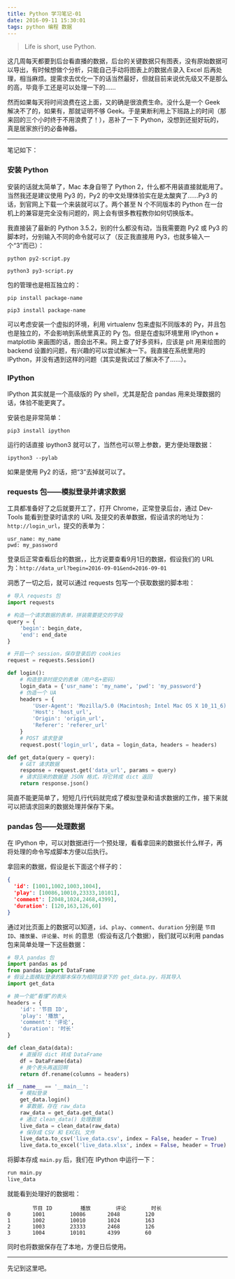 ```yaml
---
title: Python 学习笔记-01
date: 2016-09-11 15:30:01
tags: python 编程 数据
---
```


>Life is short, use Python.

这几周每天都要到后台看直播的数据，后台的关键数据只有图表，没有原始数据可以导出，有时候想做个分析，只能自己手动将图表上的数据点录入 Excel 后再处理，相当麻烦。提需求去优化一下的话当然最好，但就目前来说优先级又不是那么的高，毕竟手工还是可以处理一下的……

然而如果每天将时间浪费在这上面，又的确是很浪费生命。没什么是一个 Geek 解决不了的，如果有，那就证明不够 Geek。于是果断利用上下班路上的时间（那来回的三个小时终于不用浪费了！），恶补了一下 Python，没想到还挺好玩的，真是居家旅行的必备神器。

---

笔记如下：

### 安装 Python

安装的话就太简单了，Mac 本身自带了 Python 2，什么都不用装直接就能用了。当然我还是建议使用 Py3 的，Py2 的中文处理体验实在是太酸爽了……Py3 的话，到官网上下载一个来装就可以了。两个甚至 N 个不同版本的 Python 在一台机上的兼容是完全没有问题的，网上会有很多教程教你如何切换版本。

我直接装了最新的 Python 3.5.2，别的什么都没有动，当我需要跑 Py2 或 Py3 的脚本时，分别输入不同的命令就可以了（反正我直接用 Py3，也就多输入一个“3”而已）：

```shell
python py2-script.py

python3 py3-script.py
```

包的管理也是相互独立的：

```shell
pip install package-name

pip3 install package-name
```

可以考虑安装一个虚拟的环境，利用 virtualenv 包来虚拟不同版本的 Py，并且包也是独立的，不会影响到系统里真正的 Py 包。但是在虚拟环境里用 IPython + matplotlib 来画图的话，图会出不来。网上查了好多资料，应该是 plt 用来绘图的 backend 设置的问题，有兴趣的可以尝试解决一下。我直接在系统里用的 IPython，并没有遇到这样的问题（其实是我试过了解决不了……）。

### IPython

IPython 其实就是一个高级版的 Py shell，尤其是配合 pandas 用来处理数据的话，体验不能更爽了。

安装也是非常简单：

```shell
pip3 install ipython
```

运行的话直接 ipython3 就可以了，当然也可以带上参数，更方便处理数据：

```shell
ipython3 --pylab
```

如果是使用 Py2 的话，把“3”去掉就可以了。

### requests 包——模拟登录并请求数据

工具都准备好了之后就要开工了，打开 Chrome，正常登录后台，通过 Dev-Tools 能看到登录时请求的 URL 及提交的表单数据，假设请求的地址为：`http://login_url`，提交的表单为：

```
usr_name: my_name
pwd: my_password
```

登录后正常查看后台的数据，，比方说要查看9月1日的数据，假设我们的 URL 为：`http://data_url?begin=2016-09-01&end=2016-09-01`

洞悉了一切之后，就可以通过 requests 包写一个获取数据的脚本啦：

```py
# 导入 requests 包
import requests

# 构造一个请求数据的表单，拼装需要提交的字段
query = {
    'begin': begin_date,
    'end': end_date
}

# 开启一个 session，保存登录后的 cookies
request = requests.Session()

def login():
    # 构造登录时提交的表单（用户名+密码）
    login_data = {'usr_name': 'my_name', 'pwd': 'my_password'}
    # 伪造一个 UA
    headers = {
        'User-Agent': 'Mozilla/5.0 (Macintosh; Intel Mac OS X 10_11_6) AppleWebKit/537.36 (KHTML, like Gecko) Chrome/52.0.2743.116 Safari/537.36',
        'Host': 'host_url',
        'Origin': 'origin_url',
        'Referer': 'referer_url'
    }
    # POST 请求登录
    request.post('login_url', data = login_data, headers = headers)

def get_data(query = query):
    # GET 请求数据
    response = request.get('data_url', params = query)
    # 请求回来的数据是 JSON 格式，将它转成 dict 返回
    return response.json()
```

简直不能更简单了，短短几行代码就完成了模拟登录和请求数据的工作，接下来就可以把请求回来的数据处理并保存下来。

### pandas 包——处理数据

在 IPython 中，可以对数据进行一个预处理，看看拿回来的数据长什么样子，再将处理的命令写成脚本方便以后执行。

拿回来的数据，假设是长下面这个样子的：

```json
{
  'id': [1001,1002,1003,1004],
  'play': [10086,10010,23333,10101],
  'comment': [2048,1024,2468,4399],
  'duration': [120,163,126,60]
}
```



通过对比页面上的数据可以知道，`id`、`play`、`comment`、`duration` 分别是 `节目 ID`、`播放量`、`评论量`、`时长` 的意思（假设有这几个数据），我们就可以利用 pandas 包来简单处理一下这些数据：

```py
# 导入 pandas 包
import pandas as pd
from pandas import DataFrame
# 假设上面模拟登录的脚本保存为相同目录下的 get_data.py，将其导入
import get_data

# 换一个能“看懂”的表头
headers = {
    'id': '节目 ID',
    'play': '播放',
    'comment': '评论',
    'duration': '时长'
}

def clean_data(data):
    # 直接将 dict 转成 DataFrame
    df = DataFrame(data)
    # 换个表头再返回啊
    return df.rename(columns = headers)

if __name__ == '__main__':
    # 模拟登录
    get_data.login()
    # 拿数据，存在 raw_data
    raw_data = get_data.get_data()
    # 通过 clean_data() 处理数据
    live_data = clean_data(raw_data)
    # 保存成 CSV 和 EXCEL 文件
    live_data.to_csv('live_data.csv', index = False, header = True)
    live_data.to_excel('live_data.xlsx', index = False, header = True)
```

将脚本存成 `main.py` 后，我们在 IPython 中运行一下：

```py
run main.py
live_data
```

就能看到处理好的数据啦：

```
        节目 ID         播放        评论        时长
0       1001        10086       2048        120
1       1002        10010       1024        163
2       1003        23333       2468        126
3       1004        10101       4399        60
```

同时也将数据保存在了本地，方便日后使用。

---

先记到这里吧。
